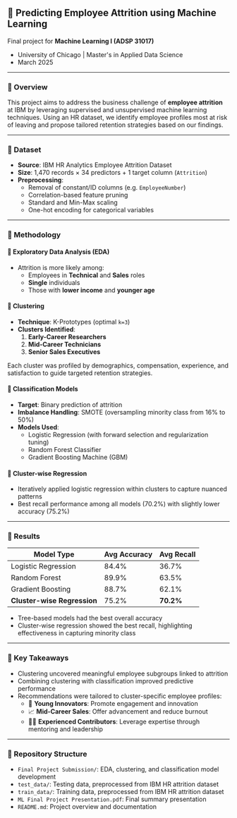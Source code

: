 ## 👥 Predicting Employee Attrition using Machine Learning

Final project for **Machine Learning I (ADSP 31017)**  
* University of Chicago | Master's in Applied Data Science
* March 2025  

---

### 🌟 Overview

This project aims to address the business challenge of **employee attrition** at IBM by leveraging supervised and unsupervised machine learning techniques. Using an HR dataset, we identify employee profiles most at risk of leaving and propose tailored retention strategies based on our findings.

---

### 🌟 Dataset

- **Source**: IBM HR Analytics Employee Attrition Dataset  
- **Size**: 1,470 records × 34 predictors + 1 target column (`Attrition`)  
- **Preprocessing**:
  - Removal of constant/ID columns (e.g. `EmployeeNumber`)
  - Correlation-based feature pruning
  - Standard and Min-Max scaling
  - One-hot encoding for categorical variables

---

### 🌟 Methodology

#### 🌟 Exploratory Data Analysis (EDA)

- Attrition is more likely among:
  - Employees in **Technical** and **Sales** roles
  - **Single** individuals
  - Those with **lower income** and **younger age**

#### 🌟 Clustering

- **Technique**: K-Prototypes (optimal `k=3`)
- **Clusters Identified**:
  1. **Early-Career Researchers**
  2. **Mid-Career Technicians**
  3. **Senior Sales Executives**

Each cluster was profiled by demographics, compensation, experience, and satisfaction to guide targeted retention strategies.

#### 🌟 Classification Models

- **Target**: Binary prediction of attrition
- **Imbalance Handling**: SMOTE (oversampling minority class from 16% to 50%)
- **Models Used**:
  - Logistic Regression (with forward selection and regularization tuning)
  - Random Forest Classifier
  - Gradient Boosting Machine (GBM)

#### 🌟 Cluster-wise Regression

- Iteratively applied logistic regression within clusters to capture nuanced patterns
- Best recall performance among all models (70.2%) with slightly lower accuracy (75.2%)

---

### 🌟 Results

| Model Type              | Avg Accuracy | Avg Recall |
|-------------------------|--------------|------------|
| Logistic Regression     | 84.4%        | 36.7%      |
| Random Forest           | 89.9%        | 63.5%      |
| Gradient Boosting       | 88.7%        | 62.1%      |
| **Cluster-wise Regression** | 75.2%    | **70.2%**  |

- Tree-based models had the best overall accuracy
- Cluster-wise regression showed the best recall, highlighting effectiveness in capturing minority class

---

### 🌟 Key Takeaways

- Clustering uncovered meaningful employee subgroups linked to attrition
- Combining clustering with classification improved predictive performance
- Recommendations were tailored to cluster-specific employee profiles:
  - 🌱 **Young Innovators**: Promote engagement and innovation
  - 📈 **Mid-Career Sales**: Offer advancement and reduce burnout
  - 👨‍🏫 **Experienced Contributors**: Leverage expertise through mentoring and leadership

---

### 🌟 Repository Structure
- `Final Project Submission/`: EDA, clustering, and classification model development
- `test_data/`: Testing data, preprocessed from IBM HR attrition dataset
- `train_data/`: Training data, preprocessed from IBM HR attrition dataset
- `ML Final Project Presentation.pdf`: Final summary presentation
- `README.md`: Project overview and documentation
